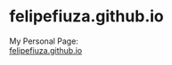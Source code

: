 # felipefiuza.github.io

My Personal Page:<br>
<a href="felipefiuza.github.io">felipefiuza.github.io</a>
